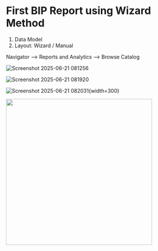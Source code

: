 # First BIP Report using Wizard Method

1. Data Model
2. Layout: Wizard / Manual

Navigator --> Reports and Analytics --> Browse Catalog





![Screenshot 2025-06-21 081256](https://github.com/user-attachments/assets/b2f5f48c-0bab-42c0-a211-5cbd66f8cac8)

![Screenshot 2025-06-21 081920](https://github.com/user-attachments/assets/f4a7206a-7f4e-4f3e-874b-8af0809fb690)

![Screenshot 2025-06-21 082031](https://github.com/user-attachments/assets/6caa7c69-35d2-4364-a188-ac774158d1d1){width=300}

<img src="[images/condition.png](https://github.com/user-attachments/assets/6caa7c69-35d2-4364-a188-ac774158d1d1)" width="400">
